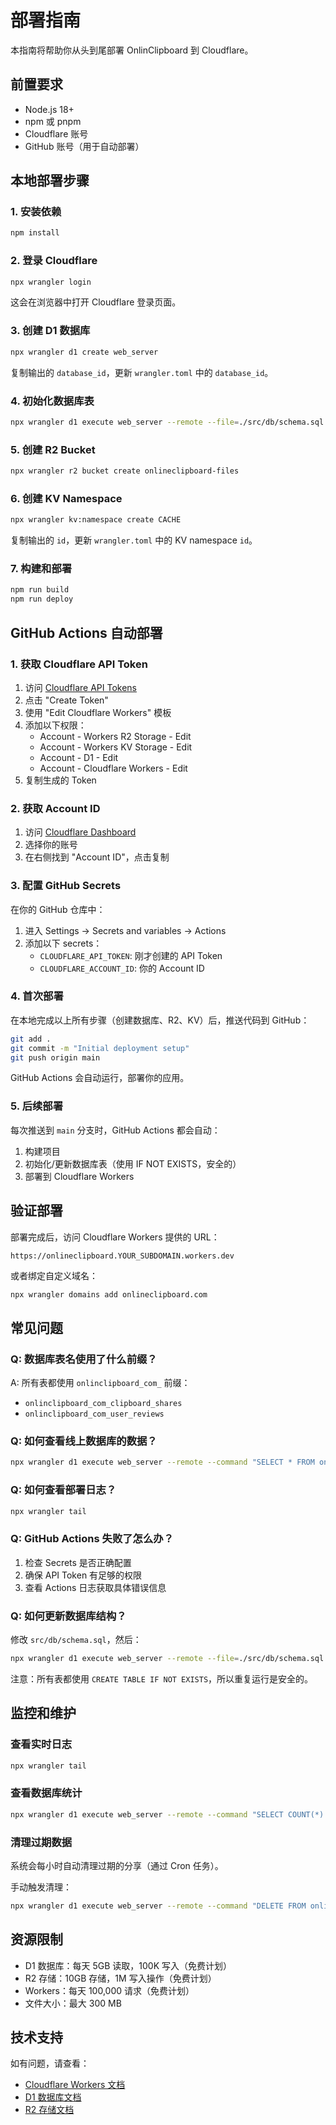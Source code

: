 # 部署指南

本指南将帮助你从头到尾部署 OnlinClipboard 到 Cloudflare。

## 前置要求

- Node.js 18+
- npm 或 pnpm
- Cloudflare 账号
- GitHub 账号（用于自动部署）

## 本地部署步骤

### 1. 安装依赖

```bash
npm install
```

### 2. 登录 Cloudflare

```bash
npx wrangler login
```

这会在浏览器中打开 Cloudflare 登录页面。

### 3. 创建 D1 数据库

```bash
npx wrangler d1 create web_server
```

复制输出的 `database_id`，更新 `wrangler.toml` 中的 `database_id`。

### 4. 初始化数据库表

```bash
npx wrangler d1 execute web_server --remote --file=./src/db/schema.sql
```

### 5. 创建 R2 Bucket

```bash
npx wrangler r2 bucket create onlineclipboard-files
```

### 6. 创建 KV Namespace

```bash
npx wrangler kv:namespace create CACHE
```

复制输出的 `id`，更新 `wrangler.toml` 中的 KV namespace `id`。

### 7. 构建和部署

```bash
npm run build
npm run deploy
```

## GitHub Actions 自动部署

### 1. 获取 Cloudflare API Token

1. 访问 [Cloudflare API Tokens](https://dash.cloudflare.com/profile/api-tokens)
2. 点击 "Create Token"
3. 使用 "Edit Cloudflare Workers" 模板
4. 添加以下权限：
   - Account - Workers R2 Storage - Edit
   - Account - Workers KV Storage - Edit
   - Account - D1 - Edit
   - Account - Cloudflare Workers - Edit
5. 复制生成的 Token

### 2. 获取 Account ID

1. 访问 [Cloudflare Dashboard](https://dash.cloudflare.com)
2. 选择你的账号
3. 在右侧找到 "Account ID"，点击复制

### 3. 配置 GitHub Secrets

在你的 GitHub 仓库中：

1. 进入 Settings → Secrets and variables → Actions
2. 添加以下 secrets：
   - `CLOUDFLARE_API_TOKEN`: 刚才创建的 API Token
   - `CLOUDFLARE_ACCOUNT_ID`: 你的 Account ID

### 4. 首次部署

在本地完成以上所有步骤（创建数据库、R2、KV）后，推送代码到 GitHub：

```bash
git add .
git commit -m "Initial deployment setup"
git push origin main
```

GitHub Actions 会自动运行，部署你的应用。

### 5. 后续部署

每次推送到 `main` 分支时，GitHub Actions 都会自动：
1. 构建项目
2. 初始化/更新数据库表（使用 IF NOT EXISTS，安全的）
3. 部署到 Cloudflare Workers

## 验证部署

部署完成后，访问 Cloudflare Workers 提供的 URL：

```
https://onlineclipboard.YOUR_SUBDOMAIN.workers.dev
```

或者绑定自定义域名：

```bash
npx wrangler domains add onlineclipboard.com
```

## 常见问题

### Q: 数据库表名使用了什么前缀？

A: 所有表都使用 `onlinclipboard_com_` 前缀：
- `onlinclipboard_com_clipboard_shares`
- `onlinclipboard_com_user_reviews`

### Q: 如何查看线上数据库的数据？

```bash
npx wrangler d1 execute web_server --remote --command "SELECT * FROM onlinclipboard_com_clipboard_shares LIMIT 10"
```

### Q: 如何查看部署日志？

```bash
npx wrangler tail
```

### Q: GitHub Actions 失败了怎么办？

1. 检查 Secrets 是否正确配置
2. 确保 API Token 有足够的权限
3. 查看 Actions 日志获取具体错误信息

### Q: 如何更新数据库结构？

修改 `src/db/schema.sql`，然后：

```bash
npx wrangler d1 execute web_server --remote --file=./src/db/schema.sql
```

注意：所有表都使用 `CREATE TABLE IF NOT EXISTS`，所以重复运行是安全的。

## 监控和维护

### 查看实时日志

```bash
npx wrangler tail
```

### 查看数据库统计

```bash
npx wrangler d1 execute web_server --remote --command "SELECT COUNT(*) as total FROM onlinclipboard_com_clipboard_shares"
```

### 清理过期数据

系统会每小时自动清理过期的分享（通过 Cron 任务）。

手动触发清理：

```bash
npx wrangler d1 execute web_server --remote --command "DELETE FROM onlinclipboard_com_clipboard_shares WHERE expires_at < datetime('now')"
```

## 资源限制

- D1 数据库：每天 5GB 读取，100K 写入（免费计划）
- R2 存储：10GB 存储，1M 写入操作（免费计划）
- Workers：每天 100,000 请求（免费计划）
- 文件大小：最大 300 MB

## 技术支持

如有问题，请查看：
- [Cloudflare Workers 文档](https://developers.cloudflare.com/workers/)
- [D1 数据库文档](https://developers.cloudflare.com/d1/)
- [R2 存储文档](https://developers.cloudflare.com/r2/)
